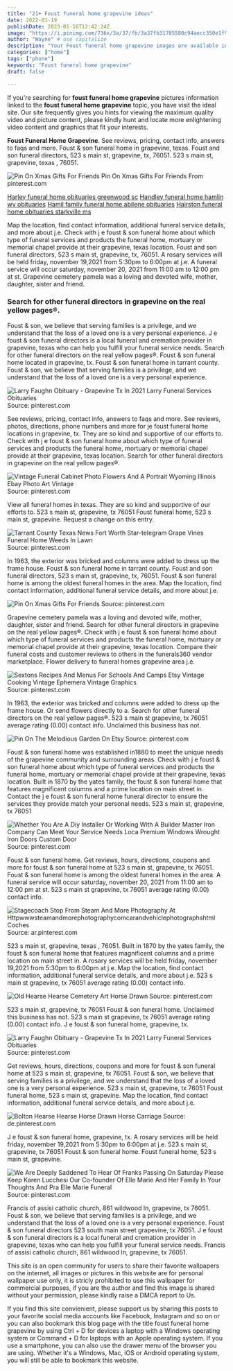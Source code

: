 ```yaml
---
title: "21+ Foust funeral home grapevine ideas"
date: 2022-01-19
publishDate: 2023-01-16T12:42:24Z
image: "https://i.pinimg.com/736x/3a/37/fb/3a37fb31785580c94aecc350e1f980e5.jpg"
author: "Wayne" # use capitalize
description: "Your Foust funeral home grapevine images are available in this site. Foust funeral home grapevine are a topic that is being searched for and liked by netizens now. You can Download the Foust funeral home grapevine files here. Get all royalty-free vectors."
categories: ["home"]
tags: ["phone"]
keywords: "Foust funeral home grapevine"
draft: false

---
```


If you're searching for **foust funeral home grapevine** pictures information linked to the **foust funeral home grapevine** topic, you have visit the ideal  site.  Our site frequently  gives you  hints  for viewing  the maximum  quality video and picture  content, please kindly hunt and locate more enlightening video content and graphics  that fit your interests.

**Foust Funeral Home Grapevine**. See reviews, pricing, contact info, answers to faqs and more. Foust &amp; son funeral home in grapevine, texas. Foust and son funeral directors, 523 s main st, grapevine, tx, 76051. 523 s main st, grapevine, texas , 76051.

![Pin On Xmas Gifts For Friends](https://i.pinimg.com/originals/94/60/4c/94604c8a6abe276675b8e897461a9ab0.jpg "Pin On Xmas Gifts For Friends")
Pin On Xmas Gifts For Friends From pinterest.com

[Harley funeral home obituaries greenwood sc](/harley-funeral-home-obituaries-greenwood-sc/)
[Handley funeral home hamlin wv obituaries](/handley-funeral-home-hamlin-wv-obituaries/)
[Hamil family funeral home abilene obituaries](/hamil-family-funeral-home-abilene-obituaries/)
[Hairston funeral home obituaries starkville ms](/hairston-funeral-home-obituaries-starkville-ms/)

Map the location, find contact information, additional funeral service details, and more about j.e. Check with j e foust &amp; son funeral home about which type of funeral services and products the funeral home, mortuary or memorial chapel provide at their grapevine, texas location. Foust and son funeral directors, 523 s main st, grapevine, tx, 76051. A rosary services will be held friday, november 19,2021 from 5:30pm to 6:00pm at j.e. A funeral service will occur saturday, november 20, 2021 from 11:00 am to 12:00 pm at st. Grapevine cemetery pamela was a loving and devoted wife, mother, daughter, sister and friend.

### Search for other funeral directors in grapevine on the real yellow pages®.

Foust &amp; son, we believe that serving families is a privilege, and we understand that the loss of a loved one is a very personal experience. J e foust &amp; son funeral directors is a local funeral and cremation provider in grapevine, texas who can help you fulfill your funeral service needs. Search for other funeral directors on the real yellow pages®. Foust &amp; son funeral home located in grapevine, tx. Foust &amp; son funeral home in tarrant county. Foust &amp; son, we believe that serving families is a privilege, and we understand that the loss of a loved one is a very personal experience.


![Larry Faughn Obituary - Grapevine Tx In 2021 Larry Funeral Services Obituaries](https://i.pinimg.com/originals/b4/84/bd/b484bde5c5df956f777118580fea9ae1.png "Larry Faughn Obituary - Grapevine Tx In 2021 Larry Funeral Services Obituaries")
Source: pinterest.com

See reviews, pricing, contact info, answers to faqs and more. See reviews, photos, directions, phone numbers and more for je foust funeral home locations in grapevine, tx. They are so kind and supportive of our efforts to. Check with j e foust &amp; son funeral home about which type of funeral services and products the funeral home, mortuary or memorial chapel provide at their grapevine, texas location. Search for other funeral directors in grapevine on the real yellow pages®.

![Vintage Funeral Cabinet Photo Flowers And A Portrait Wyoming Illinois Ebay Photo Art Vintage](https://i.pinimg.com/originals/db/94/37/db94371160feb38dfe432c210d8417f7.jpg "Vintage Funeral Cabinet Photo Flowers And A Portrait Wyoming Illinois Ebay Photo Art Vintage")
Source: pinterest.com

View all funeral homes in texas. They are so kind and supportive of our efforts to. 523 s main st, grapevine, tx 76051 Foust funeral home, 523 s main st, grapevine. Request a change on this entry.

![Tarrant County Texas News Fort Worth Star-telegram Grape Vines Funeral Home Weeds In Lawn](https://i.pinimg.com/originals/7e/6a/60/7e6a60dfbd87a3f778caf0a4e7c9c841.jpg "Tarrant County Texas News Fort Worth Star-telegram Grape Vines Funeral Home Weeds In Lawn")
Source: pinterest.com

In 1963, the exterior was bricked and columns were added to dress up the frame house. Foust &amp; son funeral home in tarrant county. Foust and son funeral directors, 523 s main st, grapevine, tx, 76051. Foust &amp; son funeral home is among the oldest funeral homes in the area. Map the location, find contact information, additional funeral service details, and more about j.e.

![Pin On Xmas Gifts For Friends](https://i.pinimg.com/originals/94/60/4c/94604c8a6abe276675b8e897461a9ab0.jpg "Pin On Xmas Gifts For Friends")
Source: pinterest.com

Grapevine cemetery pamela was a loving and devoted wife, mother, daughter, sister and friend. Search for other funeral directors in grapevine on the real yellow pages®. Check with j e foust &amp; son funeral home about which type of funeral services and products the funeral home, mortuary or memorial chapel provide at their grapevine, texas location. Compare their funeral costs and customer reviews to others in the funerals360 vendor marketplace. Flower delivery to funeral homes grapevine area j.e.

![Sextons Recipes And Menus For Schools And Camps Etsy Vintage Cooking Vintage Ephemera Vintage Graphics](https://i.pinimg.com/736x/2d/d8/5a/2dd85ad93ac4cf1d6d1ebfb16bb38ab6.jpg "Sextons Recipes And Menus For Schools And Camps Etsy Vintage Cooking Vintage Ephemera Vintage Graphics")
Source: pinterest.com

In 1963, the exterior was bricked and columns were added to dress up the frame house. Or send flowers directly to a. Search for other funeral directors on the real yellow pages®. 523 s main st grapevine, tx 76051 average rating (0.00) contact info. Unclaimed this business has not.

![Pin On The Melodious Garden On Etsy](https://i.pinimg.com/originals/4c/49/17/4c491719ff5f2213635fb5479a8e43ca.jpg "Pin On The Melodious Garden On Etsy")
Source: pinterest.com

Foust &amp; son funeral home was established in1880 to meet the unique needs of the grapevine community and surrounding areas. Check with j e foust &amp; son funeral home about which type of funeral services and products the funeral home, mortuary or memorial chapel provide at their grapevine, texas location. Built in 1870 by the yates family, the foust &amp; son funeral home that features magnificent columns and a prime location on main street in. Contact the j e foust &amp; son funeral home funeral director to ensure the services they provide match your personal needs. 523 s main st, grapevine, tx 76051

![Whether You Are A Diy Installer Or Working With A Builder Master Iron Company Can Meet Your Service Needs Loca Premium Windows Wrought Iron Doors Custom Door](https://i.pinimg.com/originals/e9/d7/8a/e9d78acedda746251c7c53d393c8d3a7.jpg "Whether You Are A Diy Installer Or Working With A Builder Master Iron Company Can Meet Your Service Needs Loca Premium Windows Wrought Iron Doors Custom Door")
Source: pinterest.com

Foust &amp; son funeral home. Get reviews, hours, directions, coupons and more for foust &amp; son funeral home at 523 s main st, grapevine, tx 76051. Foust &amp; son funeral home is among the oldest funeral homes in the area. A funeral service will occur saturday, november 20, 2021 from 11:00 am to 12:00 pm at st. 523 s main st grapevine, tx 76051 average rating (0.00) contact info.

![Stagecoach Stop From Steam And More Photography At Httpwwwsteamandmorephotographycomcarandvehiclephotographshtml Coches](https://i.pinimg.com/600x315/9b/e9/41/9be941ffbe5807daf341d29726b9aa8e.jpg "Stagecoach Stop From Steam And More Photography At Httpwwwsteamandmorephotographycomcarandvehiclephotographshtml Coches")
Source: ar.pinterest.com

523 s main st, grapevine, texas , 76051. Built in 1870 by the yates family, the foust &amp; son funeral home that features magnificent columns and a prime location on main street in. A rosary services will be held friday, november 19,2021 from 5:30pm to 6:00pm at j.e. Map the location, find contact information, additional funeral service details, and more about j.e. 523 s main st grapevine, tx 76051 average rating (0.00) contact info.

![Old Hearse Hearse Cemetery Art Horse Drawn](https://i.pinimg.com/originals/e2/a2/f6/e2a2f6b363da726cb21e9ef3599343e7.jpg "Old Hearse Hearse Cemetery Art Horse Drawn")
Source: pinterest.com

523 s main st, grapevine, tx 76051 Foust &amp; son funeral home. Unclaimed this business has not. 523 s main st grapevine, tx 76051 average rating (0.00) contact info. J e foust &amp; son funeral home, grapevine, tx.

![Larry Faughn Obituary - Grapevine Tx In 2021 Larry Funeral Services Obituaries](https://i.pinimg.com/150x150/64/33/3b/64333bbf370a1f261cbe294f927544be.jpg "Larry Faughn Obituary - Grapevine Tx In 2021 Larry Funeral Services Obituaries")
Source: pinterest.com

Get reviews, hours, directions, coupons and more for foust &amp; son funeral home at 523 s main st, grapevine, tx 76051. Foust &amp; son, we believe that serving families is a privilege, and we understand that the loss of a loved one is a very personal experience. 523 s main st, grapevine, tx 76051 Foust funeral home, 523 s main st, grapevine. Map the location, find contact information, additional funeral service details, and more about j.e.

![Bolton Hearse Hearse Horse Drawn Horse Carriage](https://i.pinimg.com/originals/32/e4/c1/32e4c15a7f92359d00c0355de42e9c6c.jpg "Bolton Hearse Hearse Horse Drawn Horse Carriage")
Source: de.pinterest.com

J e foust &amp; son funeral home, grapevine, tx. A rosary services will be held friday, november 19,2021 from 5:30pm to 6:00pm at j.e. 523 s main st, grapevine, tx 76051 Foust &amp; son funeral home. Foust funeral home, 523 s main st, grapevine.

![We Are Deeply Saddened To Hear Of Franks Passing On Saturday Please Keep Karen Lucchesi Our Co-founder Of Elle Marie And Her Family In Your Thoughts And Pra Elle Marie Funeral](https://i.pinimg.com/736x/3a/37/fb/3a37fb31785580c94aecc350e1f980e5.jpg "We Are Deeply Saddened To Hear Of Franks Passing On Saturday Please Keep Karen Lucchesi Our Co-founder Of Elle Marie And Her Family In Your Thoughts And Pra Elle Marie Funeral")
Source: pinterest.com

Francis of assisi catholic church, 861 wildwood ln, grapevine, tx 76051. Foust &amp; son, we believe that serving families is a privilege, and we understand that the loss of a loved one is a very personal experience. Foust &amp; son funeral directors 523 south main street grapevine, tx 76051. J e foust &amp; son funeral directors is a local funeral and cremation provider in grapevine, texas who can help you fulfill your funeral service needs. Francis of assisi catholic church, 861 wildwood ln, grapevine, tx 76051.

This site is an open community for users to share their favorite wallpapers on the internet, all images or pictures in this website are for personal wallpaper use only, it is stricly prohibited to use this wallpaper for commercial purposes, if you are the author and find this image is shared without your permission, please kindly raise a DMCA report to Us.

If you find this site convienient, please support us by sharing this posts to your favorite social media accounts like Facebook, Instagram and so on or you can also bookmark this blog page with the title foust funeral home grapevine by using Ctrl + D for devices a laptop with a Windows operating system or Command + D for laptops with an Apple operating system. If you use a smartphone, you can also use the drawer menu of the browser you are using. Whether it's a Windows, Mac, iOS or Android operating system, you will still be able to bookmark this website.
